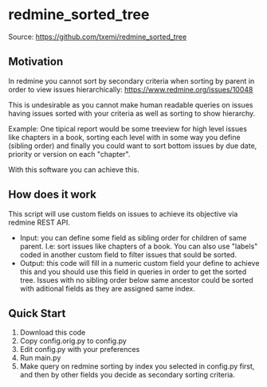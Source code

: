 # redmine_sorted_tree

Source: https://github.com/txemi/redmine_sorted_tree

## Motivation

In redmine you cannot sort by secondary criteria when sorting by parent in order to view issues hierarchically:
https://www.redmine.org/issues/10048

This is undesirable as you cannot make human readable queries on issues having issues sorted with your criteria as well as sorting to show hierarchy.

Example: One tipical report would be some treeview for high level issues like chapters in a book, sorting each level with in some way you define (sibling order) and finally you could want to sort bottom issues by due date, priority or version on each "chapter".

With this software you can achieve this.

## How does it work

This script will use custom fields on issues to achieve its objective via redmine REST API.
- Input: you can define some field as sibling order for children of same parent. I.e: sort issues like chapters of a book. You can also use "labels" coded in another custom field to filter issues that sould be sorted.
- Output: this code will fill in a numeric custom field your define to achieve this and you should use this field in queries in order to get the sorted tree. Issues with no sibling order below same ancestor could be sorted with aditional fields as they are assigned same index.


## Quick Start

1. Download this code
2. Copy config.orig.py to config.py
3. Edit config.py with your preferences
4. Run main.py
5. Make query on redmine sorting by index you selected in config.py first, and then by other fields you decide as secondary sorting criteria.

